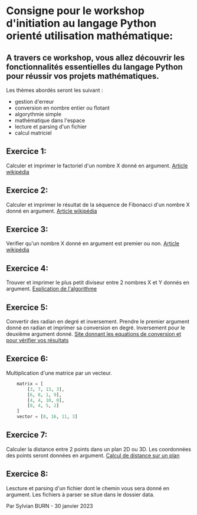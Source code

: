 # Consigne pour le workshop d'initiation au langage Python orienté utilisation mathématique:

## A travers ce workshop, vous allez découvrir les fonctionnalités essentielles du langage Python pour réussir vos projets mathématiques.
Les thèmes abordés seront les suivant :
- gestion d'erreur
- conversion en nombre entier ou flotant
- algorythmie simple
- mathématique dans l'espace
- lecture et parsing d'un fichier
- calcul matriciel

## Exercice 1:
Calculer et imprimer le factoriel d'un nombre X donné en argument.
[Article wikipédia](https://fr.wikipedia.org/wiki/Factorielle)

## Exercice 2:
Calculer et imprimer le résultat de la séquence de Fibonacci d'un nombre X donné en argument.
[Article wikipédia](https://fr.wikipedia.org/wiki/Suite_de_Fibonacci)

##  Exercice 3:
Verifier qu'un nombre X donné en argument est premier ou non.
[Article wikipédia](https://fr.wikipedia.org/wiki/Nombre_premier)

## Exercice 4:
Trouver et imprimer le plus petit diviseur entre 2 nombres X et Y donnés en argument.
[Explication de l'algorithme](https://www.educastream.com/fr/plus-grand-commun-diviseur-3eme)

## Exercice 5:
Convertir des radian en degré et inversement.
Prendre le premier argument donné en radian et imprimer sa conversion en degré. Inversement pour le deuxième argument donné.
[Site donnant les equations de conversion et pour vérifier vos résultats](https://www.rapidtables.com/convert/number/radians-to-degrees.html)

## Exercice 6:
Multiplication d'une matrice par un vecteur.
```python
    matrix = [
        [3, 7, 13, 3],
        [6, 8, 1, 9],
        [4, 4, 10, 0],
        [8, 4, 5, 2]
    ]
    vector = [8, 16, 11, 3]
```

## Exercice 7:
Calculer la distance entre 2 points dans un plan 2D ou 3D.
Les coordonnées des points seront données en argument.
[Calcul de distance sur un plan](https://www.alloprof.qc.ca/fr/eleves/bv/mathematiques/math-la-distance-entre-deux-points-m1311)

## Exercice 8:
Lescture et parsing d'un fichier dont le chemin vous sera donné en argument. Les fichiers à parser se situe dans le dossier data.

Par Sylvian BURN - 30 janvier 2023